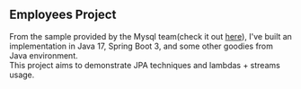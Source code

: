 ## Employees Project

From the sample provided by the Mysql team(check it out [here](https://dev.mysql.com/doc/employee/en/sakila-structure.html)), I've built an implementation in Java 17, Spring Boot 3, and some other goodies from Java environment.  
This project aims to demonstrate JPA techniques and lambdas + streams usage.